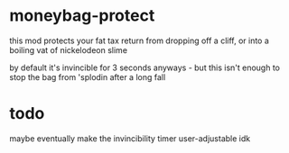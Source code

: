# moneybag-protect
this mod protects your fat tax return from dropping off a cliff, or into a boiling vat of nickelodeon slime

by default it's invincible for 3 seconds anyways - but this isn't enough to stop the bag from 'splodin after a long fall

# todo
maybe eventually make the invincibility timer user-adjustable idk

